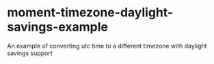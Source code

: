 # moment-timezone-daylight-savings-example
An example of converting utc time to a different timezone with daylight savings support 
